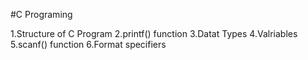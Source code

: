 #C Programing

1.Structure of C Program
2.printf() function
3.Datat Types
4.Valriables
5.scanf() function
6.Format specifiers
